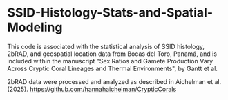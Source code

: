 # SSID-Histology-Stats-and-Spatial-Modeling
This code is associated with the statistical analysis of SSID histology, 2bRAD, and geospatial location data from Bocas del Toro, Panamá, and is included within the manuscript "Sex Ratios and Gamete Production Vary Across Cryptic Coral Lineages and Thermal Environments", by Gantt et al.

2bRAD data were processed and analyzed as described in Aichelman et al. (2025). https://github.com/hannahaichelman/CrypticCorals 
